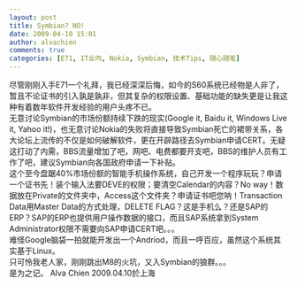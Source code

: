```yaml
---
layout: post
title: Symbian? NO!
date: 2009-04-10 15:01
author: alvachien
comments: true
categories: [E71, IT业内, Nokia, Symbian, 技术Tips, 随心随笔]
---
```

<div id="bp-5CD1AA99D25FD840_544-content">
<div>尽管刚刚入手E71一个礼拜，我已经深深后悔，如今的S60系统已经物是人非了，暂且不论证书的引入孰是孰非，但其复杂的权限设置、基础功能的缺失更是让我这种有着数年软件开发经验的用户头疼不已。</div>
<div> </div>
<div>无意讨论Symbian的市场份额持续下跌的现实(Google it, Baidu it, Windows Live it, Yahoo it!)，也无意讨论Nokia的失败将直接导致Symbian死亡的裙带关系，各大论坛上流传的不仅是如何破解软件，更在开辟路径去Symbian申请CERT。无疑这打动了内需，BBS流量增加了吧，网吧、电费都要开支吧，BBS的维护人员有工作了吧，建议Symbian向各国政府申请一下补贴。</div>
<div> </div>
<div>这个至今盘踞40%市场份额的智能手机操作系统，自己开发一个程序玩玩？申请一个证书先！装个输入法要DEVE的权限；要清空Calendar的内容？No way！数据放在Private的文件夹中，Access这个文件夹？申请证书吧您呐！Transaction Data用Master Data的方式处理，DELETE FLAG？这是手机么？还是SAP的ERP？SAP的ERP也提供用户操作数据的接口，而且SAP系统拿到System Administrator权限不需要向SAP申请CERT吧。。。</div>
<div> </div>
<div>难怪Google脑袋一拍就能开发出一个Andriod，而且一呼百应，虽然这个系统其实基于Linux。</div>
<div>只可怜我老人家，刚刚跳出M8的火坑，又入Symbian的狼群。。。</div>
<div> </div>
<div>是为之记。
Alva Chien
2009.04.10於上海</div>
</div>
